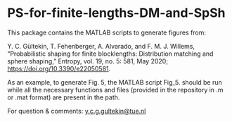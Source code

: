 # PS-for-finite-lengths-DM-and-SpSh

This package contains the MATLAB scripts to generate figures from:

Y. C. Gültekin, T. Fehenberger, A. Alvarado, and F. M. J. Willems, “Probabilistic shaping
for finite blocklengths: Distribution matching and sphere shaping,” Entropy, vol. 19, no. 5:
581, May 2020; https://doi.org/10.3390/e22050581.

As an example, to generate Fig. 5, the MATLAB script Fig_5. should be run while all the necessary functions and files (provided in the repository in .m or .mat format) are present in the path. 

For question & comments: y.c.g.gultekin@tue.nl
